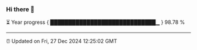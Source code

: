### Hi there 👋

⏳ Year progress { █████████████████████████████▁ } 98.78 %

---

⏰ Updated on Fri, 27 Dec 2024 12:25:02 GMT
